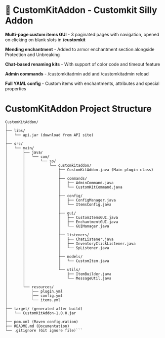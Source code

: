 # 🎉 CustomKitAddon - Customkit Silly Addon

**Multi-page custom items GUI** - 3 paginated pages with navigation, opened on clicking on blank slots in **/customkit**

**Mending enchantment** - Added to armor enchantment section alongside Protection and Unbreaking

**Chat-based renaming kits** - With support of color code and timeout feature

**Admin commands** - /customkitadmin add and /customkitadmin reload

**Full YAML config** - Custom items with enchantments, attributes and special properties


# CustomKitAddon Project Structure
```
CustomKitAddon/
│
├── libs/
│   └── api.jar (download from API site)
│
├── src/
│   └── main/
│       ├── java/
│       │   └── com/
│       │       └── sp/
│       │           └── customkitaddon/
│       │               ├── CustomKitAddon.java (Main plugin class)
│       │               │
│       │               ├── commands/
│       │               │   ├── AdminCommand.java
│       │               │   └── CustomKitCommand.java
│       │               │
│       │               ├── config/
│       │               │   ├── ConfigManager.java
│       │               │   └── ItemsConfig.java
│       │               │
│       │               ├── gui/
│       │               │   ├── CustomItemsGUI.java
│       │               │   ├── EnchantmentGUI.java
│       │               │   └── GUIManager.java
│       │               │
│       │               ├── listeners/
│       │               │   ├── ChatListener.java
│       │               │   ├── InventoryClickListener.java
│       │               │   └── SpListener.java
│       │               │
│       │               ├── models/
│       │               │   └── CustomItem.java
│       │               │
│       │               └── utils/
│       │                   ├── ItemBuilder.java
│       │                   └── MessageUtil.java
│       │
│       └── resources/
│           ├── plugin.yml
│           ├── config.yml
│           └── items.yml
│
├── target/ (generated after build)
│   └── CustomKitAddon-1.0.0.jar
│
├── pom.xml (Maven configuration)
├── README.md (Documentation)
└── .gitignore (Git ignore file)```
